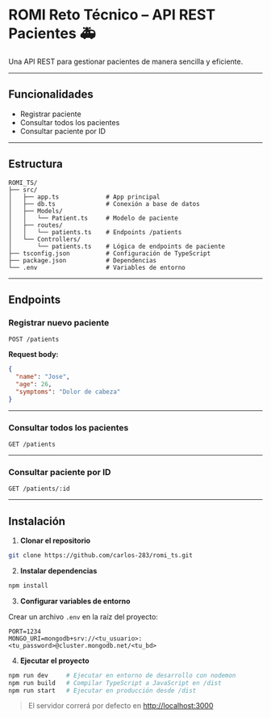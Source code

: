 # ROMI Reto Técnico – API REST Pacientes 🚑

Una API REST para gestionar pacientes de manera sencilla y eficiente.

---

## Funcionalidades

* Registrar paciente
* Consultar todos los pacientes
* Consultar paciente por ID

---

## Estructura

```
ROMI_TS/
├── src/
│   ├── app.ts             # App principal
│   ├── db.ts              # Conexión a base de datos
│   ├── Models/
│   │   └── Patient.ts     # Modelo de paciente
│   ├── routes/
│   │   └── patients.ts    # Endpoints /patients
│   └── Controllers/
│       └── patients.ts    # Lógica de endpoints de paciente
├── tsconfig.json          # Configuración de TypeScript
├── package.json           # Dependencias
└── .env                   # Variables de entorno
```

---

## Endpoints

### **Registrar nuevo paciente**

`POST /patients`

**Request body:**

```json
{
  "name": "Jose",
  "age": 26,
  "symptoms": "Dolor de cabeza"
}
```

---

### **Consultar todos los pacientes**

`GET /patients`

---

### **Consultar paciente por ID**

`GET /patients/:id`

---

## Instalación

1. **Clonar el repositorio**

```bash
git clone https://github.com/carlos-283/romi_ts.git
```

2. **Instalar dependencias**

```bash
npm install
```

3. **Configurar variables de entorno**

Crear un archivo `.env` en la raíz del proyecto:

```
PORT=1234
MONGO_URI=mongodb+srv://<tu_usuario>:<tu_password>@cluster.mongodb.net/<tu_bd>
```

4. **Ejecutar el proyecto**

```bash
npm run dev     # Ejecutar en entorno de desarrollo con nodemon
npm run build   # Compilar TypeScript a JavaScript en /dist
npm run start   # Ejecutar en producción desde /dist
```

> El servidor correrá por defecto en [http://localhost:3000](http://localhost:3000)
